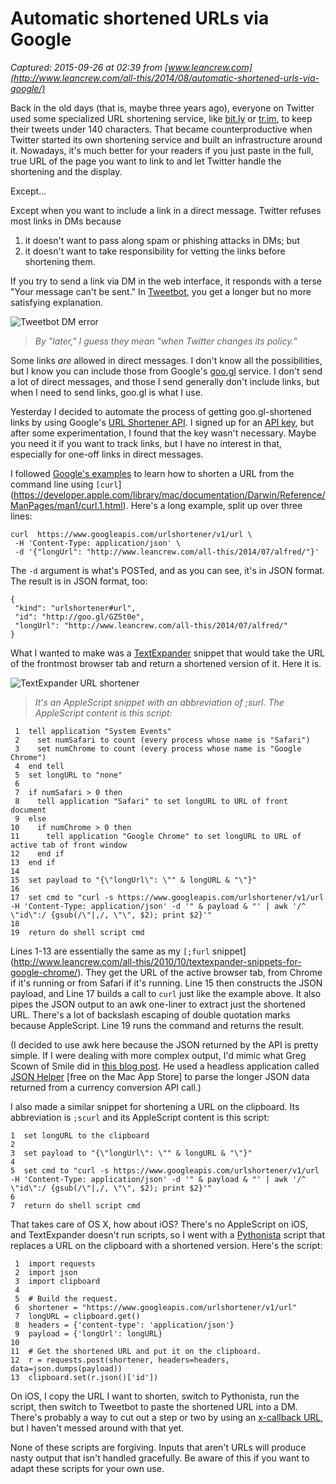 # Automatic shortened URLs via Google

_Captured: 2015-09-26 at 02:39 from [www.leancrew.com](http://www.leancrew.com/all-this/2014/08/automatic-shortened-urls-via-google/)_

Back in the old days (that is, maybe three years ago), everyone on Twitter used some specialized URL shortening service, like [bit.ly](http://bit.ly) or [tr.im](http://tr.im), to keep their tweets under 140 characters. That became counterproductive when Twitter started its own shortening service and built an infrastructure around it. Nowadays, it's much better for your readers if you just paste in the full, true URL of the page you want to link to and let Twitter handle the shortening and the display.

Except…

Except when you want to include a link in a direct message. Twitter refuses most links in DMs because

  1. it doesn't want to pass along spam or phishing attacks in DMs; but
  2. it doesn't want to take responsibility for vetting the links before shortening them.

If you try to send a link via DM in the web interface, it responds with a terse "Your message can't be sent." In [Tweetbot](https://itunes.apple.com/us/app/tweetbot-3-for-twitter-iphone/id722294701?mt=8&uo=4&at=10l4Fv), you get a longer but no more satisfying explanation.

![Tweetbot DM error](https://farm6.staticflickr.com/5555/14810452035_dfd4490306_o.png)

> _By "later," I guess they mean "when Twitter changes its policy."_

Some links _are_ allowed in direct messages. I don't know all the possibilities, but I know you can include those from Google's [goo.gl](http://goo.gl/) service. I don't send a lot of direct messages, and those I send generally don't include links, but when I need to send links, goo.gl is what I use.

Yesterday I decided to automate the process of getting goo.gl-shortened links by using Google's [URL Shortener API](https://developers.google.com/url-shortener/). I signed up for an [API key](https://code.google.com/apis/console), but after some experimentation, I found that the key wasn't necessary. Maybe you need it if you want to track links, but I have no interest in that, especially for one-off links in direct messages.

I followed [Google's examples](https://developers.google.com/url-shortener/v1/getting_started#shorten) to learn how to shorten a URL from the command line using `[curl`](https://developer.apple.com/library/mac/documentation/Darwin/Reference/ManPages/man1/curl.1.html). Here's a long example, split up over three lines:
    
    
    curl  https://www.googleapis.com/urlshortener/v1/url \
     -H 'Content-Type: application/json' \
     -d '{"longUrl": "http://www.leancrew.com/all-this/2014/07/alfred/"}'

The `-d` argument is what's POSTed, and as you can see, it's in JSON format. The result is in JSON format, too:
    
    
    {
     "kind": "urlshortener#url",
     "id": "http://goo.gl/GZ5t0e",
     "longUrl": "http://www.leancrew.com/all-this/2014/07/alfred/"
    }

What I wanted to make was a [TextExpander](https://itunes.apple.com/us/app/textexpander-for-mac/id405274824?mt=12&uo=4&at=10l4Fv) snippet that would take the URL of the frontmost browser tab and return a shortened version of it. Here it is.

![TextExpander URL shortener](https://farm4.staticflickr.com/3874/14626003429_5068e17540_z.jpg)

> _It's an AppleScript snippet with an abbreviation of ;surl. The AppleScript content is this script:_
    
    
     1  tell application "System Events"
     2    set numSafari to count (every process whose name is "Safari")
     3    set numChrome to count (every process whose name is "Google Chrome")
     4  end tell
     5  set longURL to "none"
     6  
     7  if numSafari > 0 then
     8    tell application "Safari" to set longURL to URL of front document
     9  else
    10    if numChrome > 0 then
    11      tell application "Google Chrome" to set longURL to URL of active tab of front window
    12    end if
    13  end if
    14  
    15  set payload to "{\"longUrl\": \"" & longURL & "\"}"
    16  
    17  set cmd to "curl -s https://www.googleapis.com/urlshortener/v1/url -H 'Content-Type: application/json' -d '" & payload & "' | awk '/^ \"id\":/ {gsub(/\"|,/, \"\", $2); print $2}'"
    18  
    19  return do shell script cmd
    
    

Lines 1-13 are essentially the same as my `[;furl` snippet](http://www.leancrew.com/all-this/2010/10/textexpander-snippets-for-google-chrome/). They get the URL of the active browser tab, from Chrome if it's running or from Safari if it's running. Line 15 then constructs the JSON payload, and Line 17 builds a call to `curl` just like the example above. It also pipes the JSON output to an awk one-liner to extract just the shortened URL. There's a lot of backslash escaping of double quotation marks because AppleScript. Line 19 runs the command and returns the result.

(I decided to use awk here because the JSON returned by the API is pretty simple. If I were dealing with more complex output, I'd mimic what Greg Scown of Smile did in [this blog post](http://smilesoftware.com/blog/entry/currency-conversion-with-textexpander). He used a headless application called [JSON Helper](https://itunes.apple.com/us/app/json-helper-for-applescript/id453114608?mt=12&uo=4&at=10l4Fv) [free on the Mac App Store] to parse the longer JSON data returned from a currency conversion API call.)

I also made a similar snippet for shortening a URL on the clipboard. Its abbreviation is `;scurl` and its AppleScript content is this script:
    
    
    1  set longURL to the clipboard
    2  
    3  set payload to "{\"longUrl\": \"" & longURL & "\"}"
    4  
    5  set cmd to "curl -s https://www.googleapis.com/urlshortener/v1/url -H 'Content-Type: application/json' -d '" & payload & "' | awk '/^ \"id\":/ {gsub(/\"|,/, \"\", $2); print $2}'"
    6  
    7  return do shell script cmd
    
    

That takes care of OS X, how about iOS? There's no AppleScript on iOS, and TextExpander doesn't run scripts, so I went with a [Pythonista](https://itunes.apple.com/us/app/pythonista/id528579881?mt=8&uo=4&at=10l4Fv) script that replaces a URL on the clipboard with a shortened version. Here's the script:
    
    
     1  import requests
     2  import json
     3  import clipboard
     4  
     5  # Build the request.
     6  shortener = "https://www.googleapis.com/urlshortener/v1/url"
     7  longURL = clipboard.get()
     8  headers = {'content-type': 'application/json'}
     9  payload = {'longUrl': longURL}
    10  
    11  # Get the shortened URL and put it on the clipboard.
    12  r = requests.post(shortener, headers=headers, data=json.dumps(payload))
    13  clipboard.set(r.json()['id'])
    
    

On iOS, I copy the URL I want to shorten, switch to Pythonista, run the script, then switch to Tweetbot to paste the shortened URL into a DM. There's probably a way to cut out a step or two by using an [x-callback URL](http://x-callback-url.com/), but I haven't messed around with that yet.

None of these scripts are forgiving. Inputs that aren't URLs will produce nasty output that isn't handled gracefully. Be aware of this if you want to adapt these scripts for your own use.
